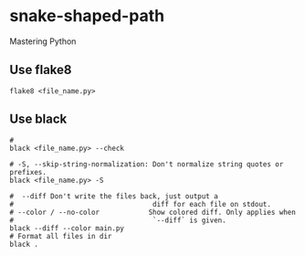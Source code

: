 # snake-shaped-path
Mastering Python

## Use flake8
```shell
flake8 <file_name.py>
```

## Use black
```shell
# 
black <file_name.py> --check

# -S, --skip-string-normalization: Don't normalize string quotes or prefixes.
black <file_name.py> -S

#  --diff Don't write the files back, just output a
#                                  diff for each file on stdout.
# --color / --no-color            Show colored diff. Only applies when
#                                  `--diff` is given.
black --diff --color main.py
# Format all files in dir
black .
```
